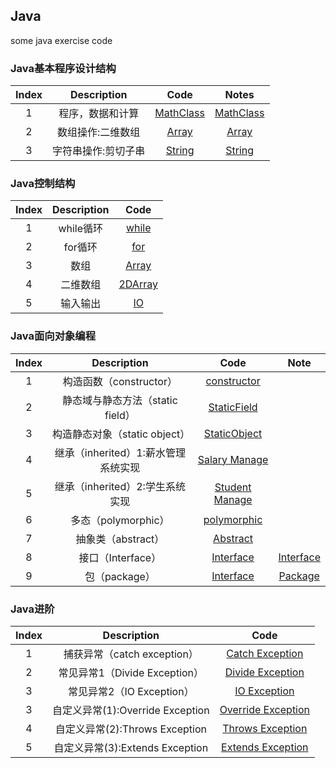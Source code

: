 ## Java
some java exercise code

### Java基本程序设计结构
| Index |  Description   | Code | Notes |
|:-----:|:--------------:|:----:|:-----:|
| 1     | 程序，数据和计算| [MathClass](./Java_Base/BaseProgramStruct/MathClass.java)| [MathClass](./Java_Base/BaseProgramStruct/Notes/MathClass.md)|
| 2     | 数组操作:二维数组 | [Array](./Java_Base/BaseProgramStruct/Array.java)| [Array](./Java_Base/BaseProgramStruct/Array.md)|
| 3     | 字符串操作:剪切子串| [String](./Java_Base/BaseProgramStruct/ExtractSubstrings.java)|[String](./Java_Base/BaseProgramStruct/String.md)|

### Java控制结构
| Index | Description | Code |
|:-----:|:-----------:|:----:|
|   1   | while循环   | [while](./Java_Base/ControlStruct/exampleWhile.java)|
|   2   | for循环     | [for](./Java_Base/ControlStruct/exampleFor.java)|
|   3   | 数组        | [Array](./Java_Base/ControlStruct/exampleArray.java)|
|   4   | 二维数组    | [2DArray](./Java_Base/ControlStruct/example2Darray.java)|
|   5   | 输入输出    | [IO](./Java_Base/ControlStruct/exampleInput.java)|

### Java面向对象编程
| Index | Description | Code |  Note |
|:-----:|:-----------:|:----:|:-----:|
|   1   |  构造函数（constructor）| [constructor](./Java_Base/OrientObjectProgram/Constructor.java) |
|   2   |  静态域与静态方法（static field） | [StaticField](./Java_Base/OrientObjectProgram/StaticCounts.java) |
|   3   |  构造静态对象（static object） | [StaticObject](./Java_Base/OrientObjectProgram/StaticConstructSelf.java) |
|   4   |   继承（inherited）1:薪水管理系统实现| [Salary Manage](./Java_Base/OrientObjectProgram/InheritSalaryManage/) |
|   5   |   继承（inherited）2:学生系统实现|  [Student Manage](./Java_Base/OrientObjectProgram/InheritStudentManage.java)|
|   6   |   多态（polymorphic）| [polymorphic](./Java_Base/OrientObjectProgram/Polymorphic.java)|
|   7   |   抽象类（abstract）| [Abstract](./Java_Base/OrientObjectProgram/Abstract.java)|
|   8   |   接口（Interface）  | [Interface](./Java_Base/OrientObjectProgram/Interface.java)| [Interface](./Java_Base/OrientObjectProgram/Notes/Interface.md)|
|   9   |   包（package）|  [Interface](./Java_Base/OrientObjectProgram/Interface.java)| [Package](./Java_Base/OrientObjectProgram/Notes/package.md) |

### Java进阶
| Index | Description | Code |
|:-----:|:-----------:|:----:|
|   1   | 捕获异常（catch exception）| [Catch Exception](./Java_Enhance/ExceptionCatch/TryCatch.java) |
|   2   | 常见异常1（Divide Exception）| [Divide Exception](./Java_Enhance/ExceptionCatch/DivideException.java) |
|   3   | 常见异常2（IO Exception）| [IO Exception](./Java_Enhance/ExceptionCatch/IOException.java)|
|   3   | 自定义异常(1):Override Exception| [Override Exception](./Java_Enhance/ExceptionHandle/ExceptionOverride.java)|
|   4   | 自定义异常(2):Throws Exception| [Throws Exception](./Java_Enhance/ExceptionHandle/ThrowException.java)|
|   5   | 自定义异常(3):Extends Exception| [Extends Exception](./Java_Enhance/ExceptionHandle/ExceptionExtends.java) |
